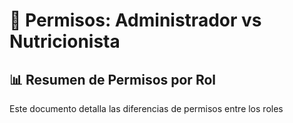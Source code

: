 # 🔐 Permisos: Administrador vs Nutricionista

## 📊 Resumen de Permisos por Rol

Este documento detalla las diferencias de permisos entre los roles